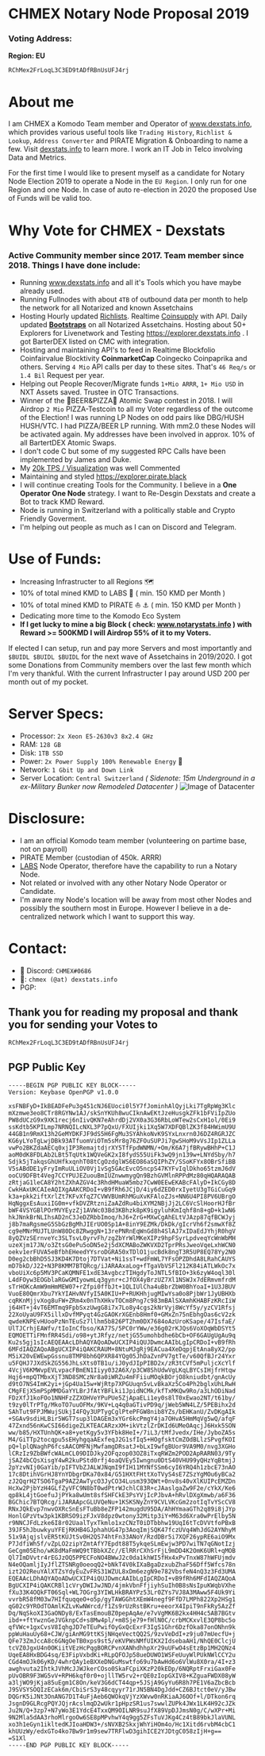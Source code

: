 # CHMEX Notary Node Proposal 2019


### Voting Address: 
**Region: EU**
```
RChMex2FrLoqL3C3ED9tADfRBnUsUFJ4rj
```

# About me 
I am CHMEX a Komodo Team member and Operator of <a href="https://dexstats.info" target="_blank">www.dexstats.info</a>, which provides various useful tools like `Trading History`, `Richlist & Lookup`, `Address Converter` and PIRATE Migration & Onboarding to name a few. Visit <a href="https://dexstats.info" target="_blank">dexstats.info</a> to learn more.
I work an IT Job in Telco involving Data and Metrics.

For the first time I would like to present myself as a candidate for Notary Node Election 2019 to operate a Node in the `EU Region`. I only run for one Region and one Node. In case of auto re-election in 2020 the proposed Use of Funds will be valid too.

# Why Vote for CHMEX - Dexstats

### Active Community member since 2017. Team member since 2018. Things I have done include: ###
* Running <a href="https://dexstats.info" target="_blank">www.dexstats.info</a> and all it's Tools which you have maybe already used.<br>
* Running Fullnodes with about `4TB` of outbound data per month to help the network for all Notarized and known Assetchains<br>
* Hosting Hourly updated <a href="https://dexstats.info/richlist.php" target="_blank">Richlists</a>. Realtime <a href="https://explorer.dexstats.info"  target="_blank">Coinsupply</a> with API. Daily updated **<a href="https://dexstats.info/bootstrap.php"  target="_blank">Bootstraps</a>** on all Notarized Assetchains. Hosting about 50+ Explorers for Livenetwork and Testing https://explorer.dexstats.info . I got BarterDEX listed on CMC with integration.
* Hosting and maintaining API's to feed in Realtime Blockfolio Coinfairvalue Blocktivity **CoinmarketCap** Coingecko Coinpaprika and others. Serving `4 Mio` API calls per day to these sites. That's `46 Req/s` or `1.4 Bil` Request per year.<br>
* Helping out People Recover/Migrate funds `1+Mio ARRR`, `1+ Mio USD` in NXT Assets saved. Trustee in OTC Transactions.
* Winner of the :beer:BEER&PIZZA:pizza: Atomic Swap contest in 2018. I will Airdrop `2 Mio` PIZZA-Testcoin to all my Voter regardless of the outcome of the Election! I was running LP Nodes on odd pairs like DBG/HUSH HUSH/VTC. I had PIZZA/BEER LP running. With mm2.0 these Nodes will be activated again. My addresses have been involved in approx. 10% of all BartertDEX Atomic Swaps.
* I don't code C but some of my suggested RPC Calls have been implemented by James and Duke.
* My <a href="https://dexstats.info/scale/index.html"  target="_blank">20k TPS / Visualization</a> was well Commented
* Maintaining and styled <a href="https://explorer.pirate.black"  target="_blank">https://explorer.pirate.black</a>
* I will continue creating Tools for the Community. I believe in a **One Operator One Node** strategy. I want to Re-Desgin Dexstats and create a Bot to track KMD Reward.
* Node is running in Switzerland with a politically stable and Crypto Friendly Goverment. 
* I'm helping out people as much as I can on Discord and Telegram.

# Use of Funds:

* Increasing Infrastructer to all Regions :world_map:
* 10% of total mined KMD to LABS :microscope: ( min. 150 KMD per Month )
* 10% of total mined KMD to PIRATE :sailboat:	:anchor:	( min. 150 KMD per Month )
* Dedicating more time to the Komodo Eco System
* **If I get lucky to mine a big Block ( check: <a href="https://notarystats.info"  target="_blank">www.notarystats.info</a> ) with Reward >= 500KMD I will Airdrop 55% of it to my Voters.**

If elected I can setup, run and pay more Servers and most importantly and `$BUIDL $BUIDL $BUIDL` for the next wave of Assetchains in 2019/2020.
I got some Donations from Community members over the last few month which I'm very thankful. With the current Infrastructer I pay around USD 200 per month out of my pocket.

# Server Specs:
* Processor: `2x Xeon E5-2630v3 8x2.4 GHz`
* RAM: `128 GB`
* Disk: `1TB SSD`
* Power: `2x Power Supply 100% Renewable Energy` :green_heart:
* Network: `1 Gbit Up and Down Link`
* Server Location: `Central Switzerland` _( Sidenote: 15m Underground in a ex-Military Bunker now Remodeled Datacenter )_
![Image of Datacenter](https://dexstats.info/upload/bunker-dc.png)

# Disclosure:
* I am an official Komodo team member (volunteering on partime base, not on payroll)
* PIRATE Member (custodian of 450k. ARRR)
* <a href="http://kmd.explorer.dexstats.info/address/RF4HiVeuYpaznRPs7fkRAKKYqT5tuxQQTL" target="_blank">LABS</a> Node Operator, therefore have the capability to run a Notary Node.
* Not related or involved with any other Notary Node Operator or Candidate.
* I'm aware my Node's location will be away from most other Nodes and possibly the southern most in Europe. However I believe in a de-centralized network which I want to support this way.

# Contact:
* :iphone: Discord: `CHMEX#0686`
* :e-mail:: `chmex (@at) dexstats.info`
* PGP: 
## Thank you for reading my proposal and thank you for sending your Votes to
```
RChMex2FrLoqL3C3ED9tADfRBnUsUFJ4rj
```


## PGP Public Key
```
-----BEGIN PGP PUBLIC KEY BLOCK-----
Version: Keybase OpenPGP v1.0.0

xsFNBFyD+IkBEADFePu3g451cNJ6EUoci0l5Y7fJominhAlQyjLki7TgRpWg3Klc
mXzmwe3eo8CTr8RGYNw1AJ/skSnYKUh8wuCIknAwEKtJzeHusgkZFk1bFViIpZUo
PW8dUCzG9x9XK1recj6nIivQKN7eAhrdDj2VX0a3G36RbLoWTew2sCxH1ol/0Ei9
ssKdtb5KPILmp7NRNQILcNXL3P7pQxU/FXUIjki1Xq5W7XDFQBlZK3f84HWimU9U
44GB1n9RmX13h2GeMYDKFJF9dS5H6FgMu3SYAhkoNvK9SYxLnxrn0J6DZ4RGRJZC
KG6yLYoTgLwjDBk93ATfuomViOTm5sMr8g76ZFOuSUPJi7gwSHoM9vVsJIp1ZLLa
vwPo2BKZdaAECq0xjIP3RemajtdjrXY5TfFpdWNMN/+Om/K6A7jfBRywBHhP+C1J
aoM0dK8FDLAb2LBt5TqUtk1WQVeGK2xI8fydS55UiFk3wQ9jn139w+LNYdSby/h7
Sdjk5jTakqsGhUHfkxqnhT08tCgOzdglWS6EO86aSQIPhZY/SSoKFYx8OBrSfiBB
V5sABdDE1yFryImRuULiOV0Vj1vSg5GAcEvcO5ncpS47KYFvIqlDkho65tzmJ6dV
ooCU9DFBt4Veg7CCYPUJEZuouBmIUZnwwmygQn9BzhGVMlnRPPdMz80qHQARAQAB
zRtjaG1leCA8Y2htZXhAZGV4c3RhdHMuaW5mbz7CwW0EEwEKABcFAlyD+IkCGy8D
CwkHAxUKCAIeAQIXgAAKCRDoI+vB9fRh6JCjD/4iy6dZED0rxIyetU3gTGiCuGq9
k3a+pkk2iftXrlZt7KFvXfqZ7CVWVBUmRhMGuXvKFAloZJs+NN6U4PI8PV6UBrgO
HqNggxEsAuxiIG0m+vfkDVZRtzniZaAZdRu4biXYM2NBjJj2LC6VcSlHoorHJfBr
bWF4VSYGBlPOrMVYEyzZj1AVWc03Bd3KBhzk8pK9igyluhKmIqhf8n8+gD+k1wN6
hkJNnkBrNLIhsAD2nC3JeDZRbbImoq/hJ6+ZrG+MXwCgAhELtVJAzp87qfBCWJyj
j8b7maRgsmeG5SbGzBgMhJIErUO0Sp1A+8inY9EZMk/DkDk/gIcrVh6f2smwXf8Z
cg9eMNrMUJTLUnW80Dc8ZRwggN+13rePNRnEqWnGd8h4SlAJ7xIDaEdJYhjR0hgV
8yQZVzSErnveYc3SLTsvL0yrvFh/zgZbYrWlMKeXIPz9hpFSyrLpdveqYcWnWbMH
uzeXjm17JN/o3ZtsG0ePu5oDN5e2j5dXCMABoZWKVXD2TprPRsJweoVqeLxhWCN0
oekv1erFUVA5eBfbhEHeedYYsroDGRA50xTDlO1jucBdk8ngT3R5UP8EQ78Yy2N0
D0eg2cbBhD5SJ3KD4K7Dtoj7DTVat+Ni1ssT+wdFmWL7YFsOPZDhdA8LRahCAUYS
mD7bkD/J22+N3P8KMM7BTQRcg/iJARAAxaLog+fTgaVbVSFl212K84iATLWkOc7x
vboUiXc6p5MV3PCaKQMNFE1xdE3AvgbczTIHgdyToJNTL5fBIO+3k6zyW4oql30l
L4dFOyw3EOGblaRGwGMIyowmLq3gynr+cJfOX4yBrzUZ7Xl1NSWJx7dERmvmfrdM
sTrHOKcAmW9mHmMEW07+rZfpi0ffbJt+1QLIUlCha4uBbrZbW0BhYoaI+1U3JBUV
VuoE80QmrXbu7YkYIAHvNVfyI5A0KIU+P+RUKHhjugMIwYsa0o8PjbWr1JyUBHXb
cqRKnMjjvXog8uFW+ZRm4x0nThXHkvTOCm8Png7c983mBAlSXAmhKHABFzKRcIiW
j64HT+j4vT6EMTmq9FpbSxzUwgG8i7x7Lo8y4cgs2kNrVyj8WcYf5y/yzCV1Rfsj
22XoUyaU9FX5illxDvfMPyqt4GzGAOKrXGEnb8Hmf0+GMxZn75nEbhgOas6cV2zk
qwdeKNPEvHUooPzNnTEuSz7llhm5b826PT2hm0DX7684oAzUroKSape/47IsfaE/
UlTJCrhjEAWfv/tIoInCfbso/KA77S/5PC0rYWw/e36g02rKJQs6VoXOqWbDSYt5
EQMOETTiFMnfRR4Sdi/o98+ytJRfyz/netjG55umohbdhe6bCb+OF6GAUgUgAu9q
Ku2s5gj1sIcAEQEAAcLDhAQYAQoADwUCXIP4iQUJDwmcAAIbLgIpCRDoI+vB9fRh
6MFdIAQZAQoABgUCXIP4iQAKCRAUM+8NtuMJgRj9EACua4XeDqpjEtAna8yX2/pp
M5iX20vEWEwpGssnu8TMP8bh6QPXR84YQg05JhDaZvnPV7gtTe/v60QfBJr24Yxr
u5FQHJ7JXdSkZG556JhLsXts0TB1u/iJ0ydJIpPIBD2x/zR3tCVf5mPuljcXcYlf
4VcjV6KMWvpEVLvpacFBmEN1Iiyy032A6X/p3CW8ShUdwVgLKqLBYCsIHjfrHtqw
Hqj6+mpQTMbxXjT3ND8SMCzNr8a0iWRZu4mFFiiuMOqkBOrjO8kniudbt/gnAcUy
d9tO7NS4ImK2yi+jGp4Ua15w+WjRtp7XPGUuqn5vLvBkaXz5Co4Ph2bglxUhLRwH
CMgFEjX5mPSpMMDGaYYLBrJfAtYBFLki1JpidNCMk/kfTxMKQw9Ro/a3LhODiNad
FDzXfJ1koFOo1NNHFzZZXOHVeYPuPUe5ZjApaELi1ey0s8lT0xEwao2NT/t61by/
t9zy0lTrPTg/MkoTO7uuOFMx/9KV+Lq4q0aGTivPD9q/jWeb5WN4LZ/5PEBihx2d
SAhTut9FPJMWujSUkjI4FQy3UPTygCglPtePFGW8nib8YZs/bEHKanU/ZvDKgAIk
+SGAv9sdiHLBir5WGT7sup3lDAGEm3xYGr6kcPmgY4ja7OHvA5HmMqVg5wQ/afqF
47Zxnd56nKwCSI66digeZLKTEACARzxXM+ikVtzlZrDKId6UMeOAqcjJ6Hxk5SON
ww/b85/HXTUnhQK+a8+yetKgy5v3YFbk8HeI+/7iL3/tMfJvedx/IHe/JyboZA5s
M4/GiTTp2tocqpu5sEHyhgqaAExfeqJ2G1sfIq5+HOgfsktCmZOdBLlzSPvgfKOI
pQ+lplQNaghP6fcsAACOMFNjMwfamgDRsatJ+bLxI9wfgBUor9VA9M0/nvg3XGHo
lCRzIz9ZbBWfcWALmCL09DIDJky2OFqzop03OZ8iTxqRWZm2POD2ApRARN03/9Ty
jSAZ4bCQsXisgY4wR2kuPStd0rfj4oaQVEy5Iwngnu0DtS40VHU99yQHzYqBtmjJ
2pYzvNIj0GaYib/pIFTVbZJALWJNqmI9fIH11MYNfSSm6cyI6YRQ4h1zbcE73nAO
17c8DtihVGrHJ8YnYDbgrDKa70x84/G51HXtFHttXoTVyS4sE7ZSzYgMOu6yBCa2
zJ2QqrH2TSO6TgaP9AZ2AwTycO3JyCO34Lusm393QWt+0nv8s40vXlKUIPcEMZDn
HcXw2PjbYzH4GLfZyVFC9N8bT0wdPtrWJchlC83R+cJAaslgaZw9F2e/cYkX/Ke6
qp8kL4jtGoefuJjPYka8wUmt8sfSHFCkE3PsYVjIcPJbvA+hRvlDXgXmwb/a6F36
BGChic7BTQRcg/iJARAApcGLUVQeNu+1KSKSNyZnY9CVLVKcGm2zotIqTvYScCV8
RNxJQkEvp7nwvOXRcSnEsFTuBb8eZFP142mugdU95DA/AhHYmaaGTh2q89i8jJYp
HonlGPzVtw3pk1KBRSO9izFJxV8dpz0wtony32Mitp3iY+M63d6Xra0wPrElby5N
r9NNCJFdLzke6I8r02UaalTyxTkmlo1xzCNzT0iDTbbhw19UqI6tTcDVVtfoPBxB
39JF5hJbuwkyuYFEjRKHB4GJphahUG47p3AoqImjSQK47fczUVq4WhJdG2AYNhyM
51x9AjqjslvER5tKUJtSv0H2QS74htFn33ANoY/RzdDBr5i7XQF26ypRE6aiO9Mx
P7JdfiWh5f/vZpLO2zipYZmtAfY7Epdt88T5ykqeSLmEwjw3PD7wiTN7qGNotIzj
GeCgm05Eho/wK8dMaFmWQ9tTBbkXZc//ElRRrCXhSrFjL9mDD4K2OmK6URl+qMOB
Ql7ImDVvtr4rEGJzOQ5PPECFoNO4BWwJ2c0da1khWI5fHx4xPvTnxW87hWFUjmdv
N4eOQamljIyJflZTSNRg0oeoqQ2+bNkT4V0kIXaBgaDzxubZhaF56Dff5Wfcs78n
izt2O2ReuYAlXTZsYdyEuZvFRS31WZUL8xDm6ezgN9e782VbsfeN4nQ3z3Fd3UMA
EQEAAcLDhAQYAQoADwUCXIP4iQUJDwmcAAIbLgIpCRDoI+vB9fRh6MFdIAQZAQoA
BgUCXIP4iQAKCRBl1cVryDWIJwJND/4jmkVbnFfjiyhSuIh0B8sNsIpuKWqbVXhe
fXu33K4OQkFT06Sql+WL7OGrg3YIWLHkBRAYPz53Lr0ZYs7VJ8A3MAww5F4Uk9Yi
vvrbR58fM03w7HIfquqqeO+o5p/gyTAWGGhtXEmW4negf9FfD7LMPh822Xp2HSg1
qG02c9YROdTOAmlKZLvKwNWrcd/f1Zs9rUzRstBKru+eeorX4IpiT9nFkRy5AzZf
Dq/NqSkoXI3GaONDy8/ExTasEmouBZ0pepAqAe/e7vVgMK6B2kx4HH4c5AB7BGtv
ibd++ftYwznGeJVGknpCd+s8Mw4pl/+m8Sje79+fHlN0C/crbMCKxvlE3QP8bc5o
qfVWc+1gxCvsV8IqhgJD7eTEuPwifOyGxQcExrF3IgS1Ghr6DzfOka87onONhn9k
ppWuHauUy68+CJW/giAnMG9ttKSjNHqeVectQQ2S/9zvVeDdI+z9ju07mUecfU+j
QFe73ZmJccA8c6GNgOeTB0xps9st5/eKVPWsNMfUIKX2IdsebaAH1/NhQE0ClcjU
tcVZ0JgxU4n0OKiitVEzHcPqgBORCPvnXANhdhhpXr29uUFwO4sEtzBp1MH2QNz4
UqeEA8HxBDG4sq/E3FipVxbdKi+RLpQFOJp58ueDUWO1WSFeUuyWlPUkNWlCCY2u
CGd4mOJk06yKD/4whrQAy1eBXXeDNGuMswtfo69u7bAwHd6o6VlWu8X0ra/4I+z3
awghvuta2IhtkJVhMcJJWJkerCOso0SkaFCpiXKzP20kEDp/6NQRptFrxiGax0Fe
pUvOBR9F3WG5vV+RPH6kqf0r0+ojllTW5rv2+rQE0zIopGXIV8+KZguaFWDX08yW
a3ljWO9jKja85uEgm1C8On/keV3G6dCT44qp+5JSjA9GyYu6R8h7PE1V6aZbcBcb
J9SVSYSOQIzECak6m/CbiSrS3y48cqyyr71rJN5BN4DgJdd+CZ6BJtct0eV/yJBw
DQGrK5iJNt3OnANG7D1T4uFjAeb6QWOkqVjYzXWvw0nRKiaAJ6OOf+l/DTkon6rq
JsgnD9GLRcgPQYJQjrAcslmqD2wUkr1pHpzSR1us7swwlZUPk4JWx1LK4H92cJZk
Ju2N/Q+3zp7+N7yWo3E1YdcE4TxxQM9OILNR9suJfX89VpDJJmsN0g/C/wXPr+Mi
9N2Mla5dAA3rhoMlrgoOw6SE8pMPvhwY4q9gg5ZFsTuVJKg4Cz4tB89bkJlaVUNL
xo3h1eGyn1ikltedKJIoaHDW3+/sNVXB2SkxjWhYiHOm4o/Hc1Xitd6rvbM4cbC1
khUUzWy/edxGTo4ko7Bw9r1m9sew7TRFlwD3gihICE2YJDtgC058zIjH+g==
=S1Xl
-----END PGP PUBLIC KEY BLOCK-----
```
